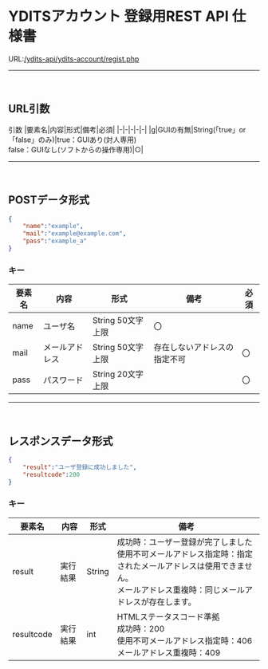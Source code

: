 # YDITSアカウント 登録用REST API 仕様書
URL:[/ydits-api/ydits-account/regist.php](https://api.schnetworks.net/ydits-api/ydits-account/regist.php)
** **
<br>

## **URL引数**
引数
|要素名|内容|形式|備考|必須|
|-|-|-|-|-|
|g|GUIの有無|String(「true」or「false」のみ)|true：GUIあり(対人専用)<br>false：GUIなし(ソフトからの操作専用)|○|
** **
<br>

## **POSTデータ形式**
```json
{
    "name":"example",
    "mail":"example@example.com", 
    "pass":"example_a"
}
```
### **キー**

|要素名|内容|形式|備考|必須|
|-----|---|----|---|-|
|name|ユーザ名|String 50文字上限|〇|
|mail|メールアドレス|String 50文字上限|存在しないアドレスの指定不可|〇|
|pass|パスワード|String 20文字上限||〇|
** **
<br>

## **レスポンスデータ形式**
```json
{
    "result":"ユーザ登録に成功しました",
    "resultcode":200
}
```
### **キー**
|要素名|内容|形式|備考|
|-|-|-|-|
|result|実行結果|String|成功時：ユーザー登録が完了しました<br>使用不可メールアドレス指定時：指定されたメールアドレスは使用できません。<br>メールアドレス重複時：同じメールアドレスが存在します。|
|resultcode|実行結果|int|HTMLステータスコード準拠<br>成功時：200<br>使用不可メールアドレス指定時：406<br>メールアドレス重複時：409|
